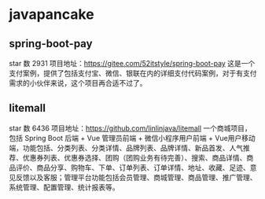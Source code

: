 # javapancake

## spring-boot-pay

star 数 2931
项目地址：https://gitee.com/52itstyle/spring-boot-pay
这是一个支付案例，提供了包括支付宝、微信、银联在内的详细支付代码案例，对于有支付需求的小伙伴来说，这个项目再合适不过了。

## litemall

star 数 6436
项目地址：https://github.com/linlinjava/litemall
一个商城项目，包括 Spring Boot 后端 + Vue 管理员前端 + 微信小程序用户前端 + Vue用户移动端，功能包括、分类列表、分类详情、品牌列表、品牌详情、新品首发、人气推荐、优惠券列表、优惠券选择、团购（团购业务有待完善）、搜索、商品详情、商品评价、商品分享、购物车、下单、订单列表、订单详情、地址、收藏、足迹、意见反馈以及客服；管理平台功能包括会员管理、商城管理、商品管理、推广管理、系统管理、配置管理、统计报表等。
